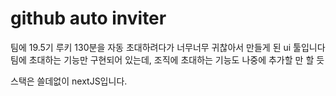 # github auto inviter

팀에 19.5기 루키 130분을 자동 초대하려다가 너무너무 귀찮아서 만들게 된 ui 툴입니다
팀에 초대하는 기능만 구현되어 있는데, 조직에 초대하는 기능도 나중에 추가할 만 할 듯

스택은 쓸데없이 nextJS입니다.
